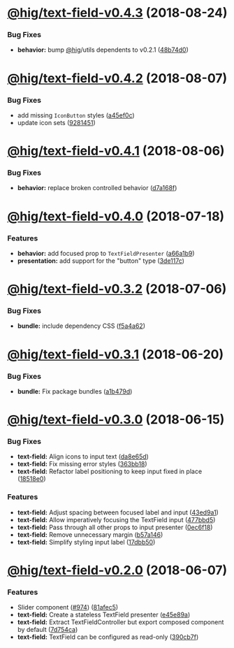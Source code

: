 # [@hig/text-field-v0.4.3](https://github.com/Autodesk/hig/compare/@hig/text-field@0.4.2...@hig/text-field@0.4.3) (2018-08-24)


### Bug Fixes

* **behavior:** bump [@hig](https://github.com/hig)/utils dependents to v0.2.1 ([48b74d0](https://github.com/Autodesk/hig/commit/48b74d0))

# [@hig/text-field-v0.4.2](https://github.com/Autodesk/hig/compare/@hig/text-field@0.4.1...@hig/text-field@0.4.2) (2018-08-07)


### Bug Fixes

* add missing `IconButton` styles ([a45ef0c](https://github.com/Autodesk/hig/commit/a45ef0c))
* update icon sets ([9281451](https://github.com/Autodesk/hig/commit/9281451))

# [@hig/text-field-v0.4.1](https://github.com/Autodesk/hig/compare/@hig/text-field@0.4.0...@hig/text-field@0.4.1) (2018-08-06)


### Bug Fixes

* **behavior:** replace broken controlled behavior ([d7a168f](https://github.com/Autodesk/hig/commit/d7a168f))

<a name="@hig/text-field-v0.4.0"></a>
# [@hig/text-field-v0.4.0](https://github.com/Autodesk/hig/compare/@hig/text-field@0.3.2...@hig/text-field@0.4.0) (2018-07-18)


### Features

* **behavior:** add focused prop to `TextFieldPresenter` ([a66a1b9](https://github.com/Autodesk/hig/commit/a66a1b9))
* **presentation:** add support for the "button" type ([3de117c](https://github.com/Autodesk/hig/commit/3de117c))

<a name="@hig/text-field-v0.3.2"></a>
# [@hig/text-field-v0.3.2](https://github.com/Autodesk/hig/compare/@hig/text-field@0.3.1...@hig/text-field@0.3.2) (2018-07-06)


### Bug Fixes

* **bundle:** include dependency CSS ([f5a4a62](https://github.com/Autodesk/hig/commit/f5a4a62))

<a name="@hig/text-field-v0.3.1"></a>
# [@hig/text-field-v0.3.1](https://github.com/Autodesk/hig/compare/@hig/text-field@0.3.0...@hig/text-field@0.3.1) (2018-06-20)


### Bug Fixes

* **bundle:** Fix package bundles ([a1b479d](https://github.com/Autodesk/hig/commit/a1b479d))

<a name="@hig/text-field-v0.3.0"></a>
# [@hig/text-field-v0.3.0](https://github.com/Autodesk/hig/compare/@hig/text-field@0.2.0...@hig/text-field@0.3.0) (2018-06-15)


### Bug Fixes

* **text-field:** Align icons to input text ([da8e65d](https://github.com/Autodesk/hig/commit/da8e65d))
* **text-field:** Fix missing error styles ([363bb18](https://github.com/Autodesk/hig/commit/363bb18))
* **text-field:** Refactor label positioning to keep input fixed in place ([18518e0](https://github.com/Autodesk/hig/commit/18518e0))


### Features

* **text-field:** Adjust spacing between focused label and input ([43ed9a1](https://github.com/Autodesk/hig/commit/43ed9a1))
* **text-field:** Allow imperatively focusing the TextField input ([477bbd5](https://github.com/Autodesk/hig/commit/477bbd5))
* **text-field:** Pass through all other props to input presenter ([0ec6f18](https://github.com/Autodesk/hig/commit/0ec6f18))
* **text-field:** Remove unnecessary margin ([b57a146](https://github.com/Autodesk/hig/commit/b57a146))
* **text-field:** Simplify styling input label ([17dbb50](https://github.com/Autodesk/hig/commit/17dbb50))

<a name="@hig/text-field-v0.2.0"></a>
# [@hig/text-field-v0.2.0](https://github.com/Autodesk/hig/compare/@hig/text-field@0.1.0...@hig/text-field@0.2.0) (2018-06-07)


### Features

* Slider component ([#974](https://github.com/Autodesk/hig/issues/974)) ([81afec5](https://github.com/Autodesk/hig/commit/81afec5))
* **text-field:** Create a stateless TextField presenter ([e45e89a](https://github.com/Autodesk/hig/commit/e45e89a))
* **text-field:** Extract TextFieldController but export composed component by default ([7d754ca](https://github.com/Autodesk/hig/commit/7d754ca))
* **text-field:** TextField can be configured as read-only ([390cb7f](https://github.com/Autodesk/hig/commit/390cb7f))
